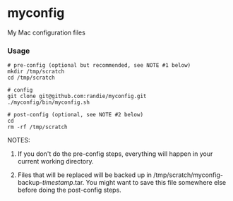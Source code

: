 # myconfig
My Mac configuration files

### Usage
```
# pre-config (optional but recommended, see NOTE #1 below)
mkdir /tmp/scratch
cd /tmp/scratch

# config
git clone git@github.com:randie/myconfig.git
./myconfig/bin/myconfig.sh

# post-config (optional, see NOTE #2 below)
cd
rm -rf /tmp/scratch
```

NOTES:

1. If you don't do the pre-config steps, everything will happen in your current working directory.

2. Files that will be replaced will be backed up in /tmp/scratch/myconfig-backup-*timestamp*.tar. You might want to save this file somewhere else before doing the post-config steps.
